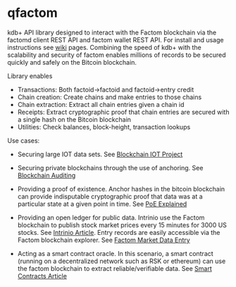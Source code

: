 # qfactom
kdb+ API library designed to interact with the Factom blockchain via 
the factomd client REST API and factom wallet REST API. For install and usage instructions see [wiki](https://github.com/jlucid/qfactom/wiki) pages.
Combining the speed of kdb+ with the scalability and security of factom enables
millions of records to be secured quickly and safely on the Bitcoin blockchain.

Library enables
* Transactions: Both factoid->factoid and factoid->entry credit
* Chain creation: Create chains and make entries to those chains
* Chain extraction: Extract all chain entries given a chain id 
* Receipts: Extract cryptographic proof that chain entries are secured with a single hash on the Bitcoin blockchain
* Utilities: Check balances, block-height, transaction lookups

Use cases:

* Securing large IOT data sets. 
See [Blockchain IOT Project](https://www.ethnews.com/factom-receives-second-dhs-grant-for-blockchain-iot-project)

* Securing private blockchains through the use of anchoring.
See [Blockchain Auditing](http://bitfury.com/content/5-white-papers-research/bitfury_white_paper_on_blockchain_auditability.pdf)

* Providing a proof of existence.
Anchor hashes in the bitcoin blockchain can provide indisputable cryptographic proof that data was 
at a particular state at a given point in time. 
See [PoE Explained](http://www.newsbtc.com/proof-of-existence/)

* Providing an open ledger for public data.
Intrinio use the Factom blockchain to publish stock market prices every 15 minutes for 3000 US stocks. 
See [Intrinio Article](https://www.factom.com/blog/intrinio-factom-announce-collaboration).
Entry records are easily accessible via the Factom blockchain explorer. 
See [Factom Market Data Entry](https://explorer.factom.org/entry/bfa8626577553a90906246faf94bf02febad9697339993a942790dd3fb20f9c8)

* Acting as a smart contract oracle. In this scenario, a smart contract (running on a decentralized network
  such as RSK or ethereum) can use the factom blockchain to extract reliable/verifiable data.
See [Smart Contracts Article](https://www.factom.com/blog/smartcontract-factom-announce-collaboration)




